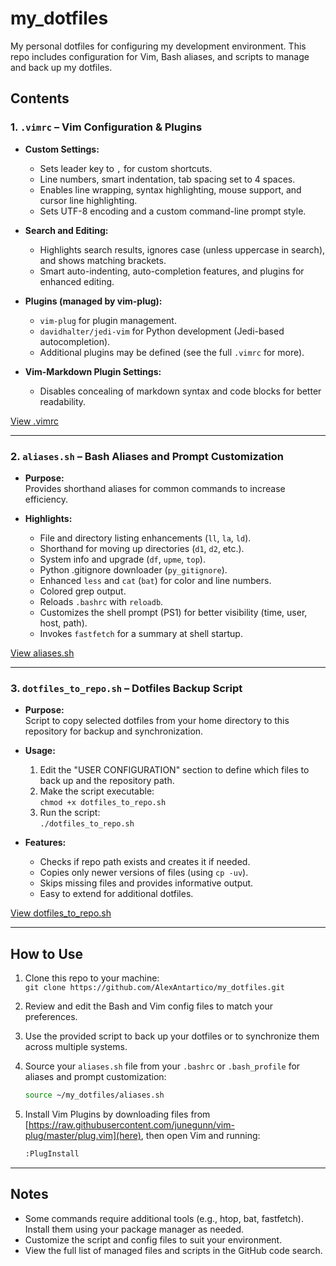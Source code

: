 # my_dotfiles

My personal dotfiles for configuring my development environment. This repo includes configuration for Vim, Bash aliases, and scripts to manage and back up my dotfiles.

## Contents

### 1. `.vimrc` – Vim Configuration & Plugins

- **Custom Settings:**  
  - Sets leader key to `,` for custom shortcuts.
  - Line numbers, smart indentation, tab spacing set to 4 spaces.
  - Enables line wrapping, syntax highlighting, mouse support, and cursor line highlighting.
  - Sets UTF-8 encoding and a custom command-line prompt style.

- **Search and Editing:**  
  - Highlights search results, ignores case (unless uppercase in search), and shows matching brackets.
  - Smart auto-indenting, auto-completion features, and plugins for enhanced editing.

- **Plugins (managed by vim-plug):**  
  - `vim-plug` for plugin management.
  - `davidhalter/jedi-vim` for Python development (Jedi-based autocompletion).
  - Additional plugins may be defined (see the full `.vimrc` for more).

- **Vim-Markdown Plugin Settings:**  
  - Disables concealing of markdown syntax and code blocks for better readability.

[View .vimrc](https://github.com/AlexAntartico/my_dotfiles/blob/main/.vimrc)

---

### 2. `aliases.sh` – Bash Aliases and Prompt Customization

- **Purpose:**  
  Provides shorthand aliases for common commands to increase efficiency.

- **Highlights:**  
  - File and directory listing enhancements (`ll`, `la`, `ld`).
  - Shorthand for moving up directories (`d1`, `d2`, etc.).
  - System info and upgrade (`df`, `upme`, `top`).
  - Python .gitignore downloader (`py_gitignore`).
  - Enhanced `less` and `cat` (`bat`) for color and line numbers.
  - Colored grep output.
  - Reloads `.bashrc` with `reloadb`.
  - Customizes the shell prompt (PS1) for better visibility (time, user, host, path).
  - Invokes `fastfetch` for a summary at shell startup.

[View aliases.sh](https://github.com/AlexAntartico/my_dotfiles/blob/main/aliases.sh)

---

### 3. `dotfiles_to_repo.sh` – Dotfiles Backup Script

- **Purpose:**  
  Script to copy selected dotfiles from your home directory to this repository for backup and synchronization.

- **Usage:**
  1. Edit the "USER CONFIGURATION" section to define which files to back up and the repository path.
  2. Make the script executable:  
     `chmod +x dotfiles_to_repo.sh`
  3. Run the script:  
     `./dotfiles_to_repo.sh`

- **Features:**  
  - Checks if repo path exists and creates it if needed.
  - Copies only newer versions of files (using `cp -uv`).
  - Skips missing files and provides informative output.
  - Easy to extend for additional dotfiles.

[View dotfiles_to_repo.sh](https://github.com/AlexAntartico/my_dotfiles/blob/main/dotfiles_to_repo.sh)

---

## How to Use

1. Clone this repo to your machine:  
   `git clone https://github.com/AlexAntartico/my_dotfiles.git`

2. Review and edit the Bash and Vim config files to match your preferences.

3. Use the provided script to back up your dotfiles or to synchronize them across multiple systems.

4. Source your `aliases.sh` file from your `.bashrc` or `.bash_profile` for aliases and prompt customization:
   ```sh
   source ~/my_dotfiles/aliases.sh
   ```
5. Install Vim Plugins by downloading files from [https://raw.githubusercontent.com/junegunn/vim-plug/master/plug.vim](here), then open Vim and running:
   ```sh
   :PlugInstall
   ```

---

## Notes
- Some commands require additional tools (e.g., htop, bat, fastfetch). Install them using your package manager as needed.
- Customize the script and config files to suit your environment.
- View the full list of managed files and scripts in the GitHub code search.
